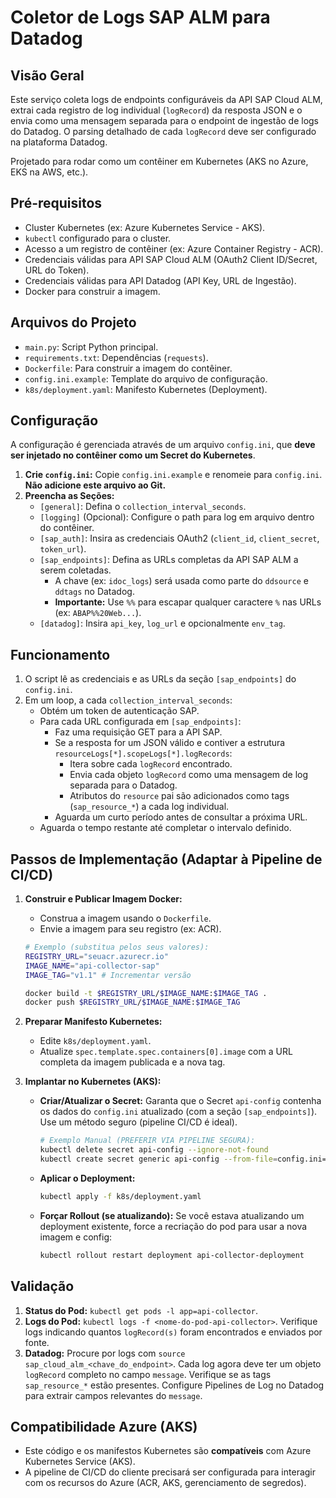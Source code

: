 # Coletor de Logs SAP ALM para Datadog

## Visão Geral

Este serviço coleta logs de endpoints configuráveis da API SAP Cloud ALM, extrai cada registro de log individual (`logRecord`) da resposta JSON e o envia como uma mensagem separada para o endpoint de ingestão de logs do Datadog. O parsing detalhado de cada `logRecord` deve ser configurado na plataforma Datadog.

Projetado para rodar como um contêiner em Kubernetes (AKS no Azure, EKS na AWS, etc.).

## Pré-requisitos

* Cluster Kubernetes (ex: Azure Kubernetes Service - AKS).
* `kubectl` configurado para o cluster.
* Acesso a um registro de contêiner (ex: Azure Container Registry - ACR).
* Credenciais válidas para API SAP Cloud ALM (OAuth2 Client ID/Secret, URL do Token).
* Credenciais válidas para API Datadog (API Key, URL de Ingestão).
* Docker para construir a imagem.

## Arquivos do Projeto

* `main.py`: Script Python principal.
* `requirements.txt`: Dependências (`requests`).
* `Dockerfile`: Para construir a imagem do contêiner.
* `config.ini.example`: Template do arquivo de configuração.
* `k8s/deployment.yaml`: Manifesto Kubernetes (Deployment).

## Configuração

A configuração é gerenciada através de um arquivo `config.ini`, que **deve ser injetado no contêiner como um Secret do Kubernetes**.

1.  **Crie `config.ini`:** Copie `config.ini.example` e renomeie para `config.ini`. **Não adicione este arquivo ao Git.**
2.  **Preencha as Seções:**
    * `[general]`: Defina o `collection_interval_seconds`.
    * `[logging]` (Opcional): Configure o path para log em arquivo dentro do contêiner.
    * `[sap_auth]`: Insira as credenciais OAuth2 (`client_id`, `client_secret`, `token_url`).
    * `[sap_endpoints]`: Defina as URLs completas da API SAP ALM a serem coletadas.
        * A chave (ex: `idoc_logs`) será usada como parte do `ddsource` e `ddtags` no Datadog.
        * **Importante:** Use `%%` para escapar qualquer caractere `%` nas URLs (ex: `ABAP%%20Web...`).
    * `[datadog]`: Insira `api_key`, `log_url` e opcionalmente `env_tag`.

## Funcionamento

1.  O script lê as credenciais e as URLs da seção `[sap_endpoints]` do `config.ini`.
2.  Em um loop, a cada `collection_interval_seconds`:
    * Obtém um token de autenticação SAP.
    * Para cada URL configurada em `[sap_endpoints]`:
        * Faz uma requisição GET para a API SAP.
        * Se a resposta for um JSON válido e contiver a estrutura `resourceLogs[*].scopeLogs[*].logRecords`:
            * Itera sobre cada `logRecord` encontrado.
            * Envia cada objeto `logRecord` como uma mensagem de log separada para o Datadog.
            * Atributos do `resource` pai são adicionados como tags (`sap_resource_*`) a cada log individual.
        * Aguarda um curto período antes de consultar a próxima URL.
    * Aguarda o tempo restante até completar o intervalo definido.

## Passos de Implementação (Adaptar à Pipeline de CI/CD)

1.  **Construir e Publicar Imagem Docker:**
    * Construa a imagem usando o `Dockerfile`.
    * Envie a imagem para seu registro (ex: ACR).
    ```bash
    # Exemplo (substitua pelos seus valores):
    REGISTRY_URL="seuacr.azurecr.io"
    IMAGE_NAME="api-collector-sap"
    IMAGE_TAG="v1.1" # Incrementar versão

    docker build -t $REGISTRY_URL/$IMAGE_NAME:$IMAGE_TAG .
    docker push $REGISTRY_URL/$IMAGE_NAME:$IMAGE_TAG
    ```

2.  **Preparar Manifesto Kubernetes:**
    * Edite `k8s/deployment.yaml`.
    * Atualize `spec.template.spec.containers[0].image` com a URL completa da imagem publicada e a nova tag.

3.  **Implantar no Kubernetes (AKS):**
    * **Criar/Atualizar o Secret:** Garanta que o Secret `api-config` contenha os dados do `config.ini` atualizado (com a seção `[sap_endpoints]`). Use um método seguro (pipeline CI/CD é ideal).
        ```bash
        # Exemplo Manual (PREFERIR VIA PIPELINE SEGURA):
        kubectl delete secret api-config --ignore-not-found
        kubectl create secret generic api-config --from-file=config.ini=/caminho/para/seu/config.ini_real
        ```
    * **Aplicar o Deployment:**
        ```bash
        kubectl apply -f k8s/deployment.yaml
        ```
    * **Forçar Rollout (se atualizando):** Se você estava atualizando um deployment existente, force a recriação do pod para usar a nova imagem e config:
        ```bash
        kubectl rollout restart deployment api-collector-deployment
        ```

## Validação

1.  **Status do Pod:** `kubectl get pods -l app=api-collector`.
2.  **Logs do Pod:** `kubectl logs -f <nome-do-pod-api-collector>`. Verifique logs indicando quantos `logRecord(s)` foram encontrados e enviados por fonte.
3.  **Datadog:** Procure por logs com `source` `sap_cloud_alm_<chave_do_endpoint>`. Cada log agora deve ter um objeto `logRecord` completo no campo `message`. Verifique se as tags `sap_resource_*` estão presentes. Configure Pipelines de Log no Datadog para extrair campos relevantes do `message`.

## Compatibilidade Azure (AKS)

* Este código e os manifestos Kubernetes são **compatíveis** com Azure Kubernetes Service (AKS).
* A pipeline de CI/CD do cliente precisará ser configurada para interagir com os recursos do Azure (ACR, AKS, gerenciamento de segredos).
